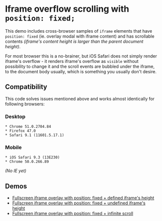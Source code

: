 # Iframe overflow scrolling with `position: fixed;`

This demo includes cross-browser samples of `iframe` elements that have `position: fixed` (ie. overlay modal with iframe content) and has scrollable contents _(iframe's content height is larger than the parent document height)_.

For most browser this is a no-brainer, but iOS Safari does not simply render iframe's overflow - it renders iframe's overflow as `visible` without possibility to change it and the scroll events are bubbled under the iframe, to the document body usually, which is something you usually don't desire.


## Compatibility
This code solves issues mentioned above and works almost identically for following browsers:

### Desktop

	* Chrome 51.0.2704.84
	* Firefox 47.0
	* Safari 9.1 (11601.5.17.1)

### Mobile

	* iOS Safari 9.3 (13E230)
	* Chrome 50.0.266.89


_(No IE yet)_

## Demos

* [Fullscreen iframe overlay with position: fixed + defined iframe's height](01-fullscreen.html)
* [Fullscreen iframe overlay with position: fixed + undefined iframe's height](02-fullscreen-no-height.html)
* [Fullscreen iframe overlay with position: fixed + infinite scroll](03-infiniscroll.html)

